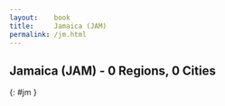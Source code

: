 ```yaml
---
layout:    book
title:     Jamaica (JAM)
permalink: /jm.html
---
```


## Jamaica (JAM) - 0 Regions, 0 Cities
{: #jm }






 
